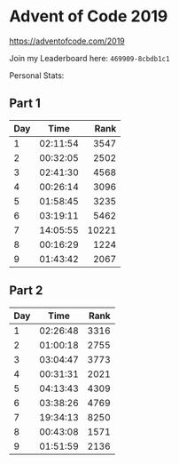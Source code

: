 # Advent of Code 2019
https://adventofcode.com/2019

Join my Leaderboard here: `469909-8cbdb1c1`

Personal Stats:

## Part 1
| Day |   Time   |  Rank |
|-----|:--------:|------:|
| 1   | 02:11:54 |  3547 |
| 2   | 00:32:05 |  2502 |
| 3   | 02:41:30 |  4568 |
| 4   | 00:26:14 | 3096  |
| 5   | 01:58:45 | 3235  |
| 6   | 03:19:11 | 5462  |
| 7   | 14:05:55 | 10221 |
| 8   | 00:16:29 | 1224  |
| 9   | 01:43:42 | 2067  |

## Part 2
| Day |   Time   | Rank |
|-----|:--------:|-----:|
| 1   | 02:26:48 | 3316 |
| 2   | 01:00:18 | 2755 |
| 3   | 03:04:47 | 3773 |
| 4   | 00:31:31 | 2021 |
| 5   | 04:13:43 | 4309 |
| 6   | 03:38:26 | 4769 |
| 7   | 19:34:13 | 8250 |
| 8   | 00:43:08 | 1571 |
| 9   | 01:51:59 | 2136 |
